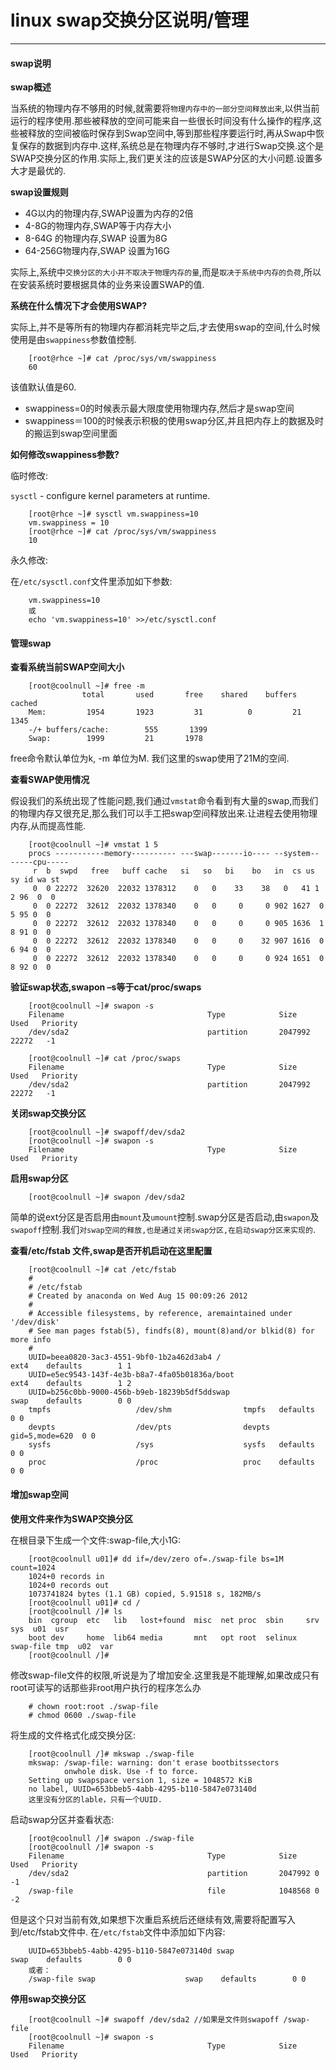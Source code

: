 # linux swap交换分区说明/管理

---

#### swap说明

**swap概述**

当系统的物理内存不够用的时候,就需要将`物理内存中的一部分空间释放出来`,以供当前运行的程序使用.那些被释放的空间可能来自一些很长时间没有什么操作的程序,这些被释放的空间被临时保存到Swap空间中,等到那些程序要运行时,再从Swap中恢复保存的数据到内存中.这样,系统总是在物理内存不够时,才进行Swap交换.这个是SWAP交换分区的作用.实际上,我们更关注的应该是SWAP分区的大小问题.设置多大才是最优的.

**swap设置规则**

* 4G以内的物理内存,SWAP设置为内存的2倍
* 4-8G的物理内存,SWAP等于内存大小
* 8-64G 的物理内存,SWAP 设置为8G
* 64-256G物理内存,SWAP 设置为16G

实际上,系统中`交换分区的大小并不取决于物理内存的量`,而是`取决于系统中内存的负荷`,所以在安装系统时要根据具体的业务来设置SWAP的值.

**系统在什么情况下才会使用SWAP?**

实际上,并不是等所有的物理内存都消耗完毕之后,才去使用swap的空间,什么时候使用是由`swappiness`参数值控制.

		[root@rhce ~]# cat /proc/sys/vm/swappiness
		60
		
该值默认值是60.

* swappiness=0的时候表示最大限度使用物理内存,然后才是swap空间
* swappiness＝100的时候表示积极的使用swap分区,并且把内存上的数据及时的搬运到swap空间里面

**如何修改swappiness参数?**

临时修改:

`sysctl` - configure kernel parameters at runtime.

		[root@rhce ~]# sysctl vm.swappiness=10
		vm.swappiness = 10
		[root@rhce ~]# cat /proc/sys/vm/swappiness
		10
		
永久修改:

在`/etc/sysctl.conf`文件里添加如下参数:

		vm.swappiness=10
		或
		echo 'vm.swappiness=10' >>/etc/sysctl.conf
		
#### 管理swap

**查看系统当前SWAP空间大小**

		[root@coolnull ~]# free -m
            		total       used       free    shared    buffers     cached
		Mem:         1954       1923         31          0         21       1345
		-/+ buffers/cache:        555       1399
		Swap:        1999         21       1978
		
free命令默认单位为k, -m 单位为M. 我们这里的swap使用了21M的空间.

**查看SWAP使用情况**

假设我们的系统出现了性能问题,我们通过`vmstat`命令看到有大量的swap,而我们的物理内存又很充足,那么我们可以手工把swap空间释放出来.让进程去使用物理内存,从而提高性能.

		[root@coolnull ~]# vmstat 1 5
		procs -----------memory---------- ---swap-------io---- --system-- -----cpu-----
		 r  b  swpd   free   buff cache   si   so   bi    bo   in  cs us sy id wa st
		 0  0 22272  32620  22032 1378312    0   0    33    38   0   41 1  2 96  0  0
		 0  0 22272  32612  22032 1378340    0   0     0     0 902 1627  0  5 95 0  0
		 0  0 22272  32612  22032 1378340    0   0     0     0 905 1636  1  8 91 0  0
		 0  0 22272  32612  22032 1378340    0   0     0    32 907 1616  0  6 94 0  0
		 0  0 22272  32612  22032 1378340    0   0     0     0 924 1651  0  8 92 0  0


**验证swap状态,swapon –s等于cat/proc/swaps**

		[root@coolnull ~]# swapon -s
		Filename                                Type            Size    Used   Priority
		/dev/sda2                               partition       2047992 22272   -1
		 
		[root@coolnull ~]# cat /proc/swaps
		Filename                                Type            Size    Used   Priority
		/dev/sda2                               partition       2047992 22272   -1
		
**关闭swap交换分区**

		[root@coolnull ~]# swapoff/dev/sda2
		[root@coolnull ~]# swapon -s
		Filename                                Type            Size    Used   Priority
		
**启用swap分区**

		[root@coolnull ~]# swapon /dev/sda2
		
简单的说ext分区是否启用由`mount`及`umount`控制.swap分区是否启动,由`swapon`及`swapoff`控制.我们`对swap空间的释放,也是通过关闭swap分区,在启动swap分区来实现的`.

**查看/etc/fstab 文件,swap是否开机启动在这里配置**

		[root@coolnull ~]# cat /etc/fstab
		#
		# /etc/fstab
		# Created by anaconda on Wed Aug 15 00:09:26 2012
		#
		# Accessible filesystems, by reference, aremaintained under '/dev/disk'
		# See man pages fstab(5), findfs(8), mount(8)and/or blkid(8) for more info
		#
		UUID=beea0820-3ac3-4551-9bf0-1b2a462d3ab4 /                       ext4    defaults        1 1
		UUID=e5ec9543-143f-4e3b-b8a7-4fa05b01836a/boot                   ext4    defaults        1 2
		UUID=b256c0bb-9000-456b-b9eb-18239b5df5ddswap                    swap    defaults        0 0
		tmpfs                   /dev/shm                tmpfs   defaults        0 0
		devpts                  /dev/pts                devpts  gid=5,mode=620  0 0
		sysfs                   /sys                    sysfs   defaults        0 0
		proc                    /proc                   proc    defaults        0 0


#### 增加swap空间

**使用文件来作为SWAP交换分区**

在根目录下生成一个文件:swap-file,大小1G:

		[root@coolnull u01]# dd if=/dev/zero of=./swap-file bs=1M count=1024
		1024+0 records in
		1024+0 records out
		1073741824 bytes (1.1 GB) copied, 5.91518 s, 182MB/s
		[root@coolnull u01]# cd /
		[root@coolnull /]# ls
		bin  cgroup  etc   lib   lost+found  misc  net proc  sbin     srv       sys  u01  usr
		boot dev     home  lib64 media       mnt   opt root  selinux  swap-file tmp  u02  var
		[root@coolnull /]#
		
修改swap-file文件的权限,听说是为了增加安全.这里我是不能理解,如果改成只有root可读写的话那些非root用户执行的程序怎么办

		# chown root:root ./swap-file
		# chmod 0600 ./swap-file
		
将生成的文件格式化成交换分区:

		[root@coolnull /]# mkswap ./swap-file
		mkswap: /swap-file: warning: don't erase bootbitssectors
		        onwhole disk. Use -f to force.
		Setting up swapspace version 1, size = 1048572 KiB
		no label, UUID=653bbeb5-4abb-4295-b110-5847e073140d
		这里没有分区的lable，只有一个UUID.
		
启动swap分区并查看状态:

		[root@coolnull /]# swapon ./swap-file
		[root@coolnull /]# swapon -s
		Filename                                Type            Size    Used   Priority
		/dev/sda2                               partition       2047992 0       -1
		/swap-file                              file            1048568 0       -2
		

但是这个只对当前有效,如果想下次重启系统后还继续有效,需要将配置写入到/etc/fstab文件中.
在`/etc/fstab`文件中添加如下内容:


		UUID=653bbeb5-4abb-4295-b110-5847e073140d swap                    swap    defaults        0 0
		或者：
		/swap-file swap                    swap    defaults        0 0
		
**停用swap交换分区**


		[root@coolnull ~]# swapoff /dev/sda2 //如果是文件则swapoff /swap-file
		[root@coolnull ~]# swapon -s
		Filename                                Type            Size    Used   Priority




